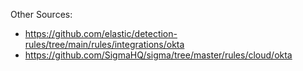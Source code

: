 Other Sources:

- https://github.com/elastic/detection-rules/tree/main/rules/integrations/okta
- https://github.com/SigmaHQ/sigma/tree/master/rules/cloud/okta